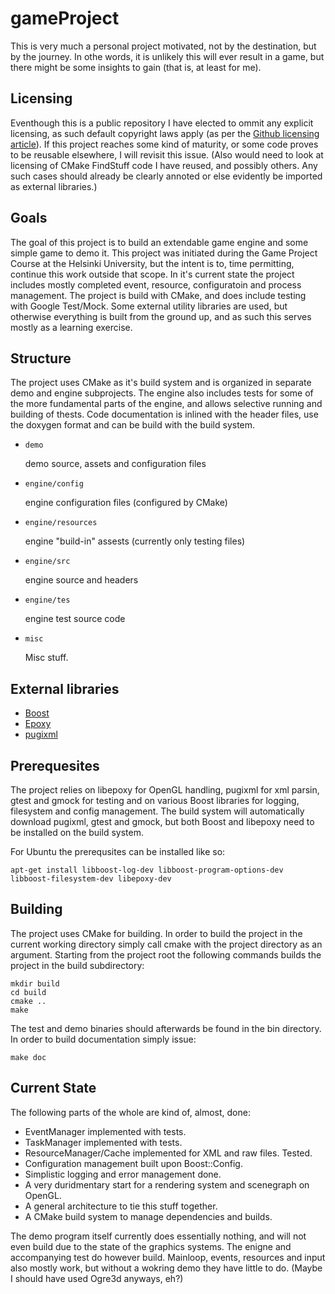 gameProject
===========

This is very much a personal project motivated, not by the destination, but by
the journey. In othe words, it is unlikely this will ever result in a game, but
there might be some insights to gain (that is, at least for me).

Licensing
---------

Eventhough this is a public repository I have elected to ommit any explicit
licensing, as such default copyright laws apply (as per the [Github licensing
article](https://help.github.com/articles/open-source-licensing/)). If this
project reaches some kind of maturity, or some code proves to be reusable
elsewhere, I will revisit this issue. (Also would need to look at licensing of
CMake FindStuff code I have reused, and possibly others. Any such cases should
already be clearly annoted or else evidently be imported as external
libraries.)

Goals
-----

The goal of this project is to build an extendable game engine and some simple
game to demo it. This project was initiated during the Game Project Course at
the Helsinki University, but the intent is to, time permitting, continue this
work outside that scope. In it's current state the project includes mostly
completed event, resource, configuratoin and process management. The project is
build with CMake, and does include testing with Google Test/Mock. Some external
utility libraries are used, but otherwise everything is built from the ground
up, and as such this serves mostly as a learning exercise.


Structure
---------

The project uses CMake as it's build system and is organized in separate demo
and engine subprojects. The engine also includes tests for some of the more
fundamental parts of the engine, and allows selective running and building of
thests. Code documentation is inlined with the header files, use the doxygen
format and can be build with the build system.

- `demo`

   demo source, assets and configuration files  

- `engine/config`

   engine configuration files (configured by CMake)  

- `engine/resources`

   engine "build-in" assests (currently only testing files)  

- `engine/src`

   engine source and headers  

- `engine/tes`

   engine test source code  

- `misc`

   Misc stuff.  

External libraries
------------------

- [Boost](http://www.boost.org)
- [Epoxy](https://github.com/anholt/libepoxy)
- [pugixml](http://pugixml.org) 


Prerequesites
-------------


The project relies on libepoxy for OpenGL handling, pugixml for xml parsin,
gtest and gmock for testing and on various Boost libraries for logging,
filesystem and config management. The build system will automatically download
pugixml, gtest and gmock, but both Boost and libepoxy need to be installed on
the build system.

For Ubuntu the prerequsites can be installed like so:

````shell
apt-get install libboost-log-dev libboost-program-options-dev libboost-filesystem-dev libepoxy-dev
````


Building
--------

The project uses CMake for building. In order to build the project in the
current working directory simply call cmake with the project directory as an
argument. Starting from the project root the following commands builds the
project in the build subdirectory:

````shell
mkdir build
cd build
cmake ..
make
````

The test and demo binaries should afterwards be found in the bin directory. In
order to build documentation simply issue:

````shell
make doc
````

Current State
-------------

The following parts of the whole are kind of, almost, done:

- EventManager implemented with tests.
- TaskManager implemented with tests.
- ResourceManager/Cache implemented for XML and raw files. Tested.
- Configuration management built upon Boost::Config.
- Simplistic logging and error management done.
- A very duridmentary start for a rendering system and scenegraph on OpenGL.
- A general architecture to tie this stuff together.
- A CMake build system to manage dependencies and builds.

The demo program itself currently does essentially nothing, and will not even
build due to the state of the graphics systems. The enigne and accompanying
test do however build. Mainloop, events, resources and input also mostly work,
but without a wokring demo they have little to do. (Maybe I should have used
Ogre3d anyways, eh?)
